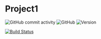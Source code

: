 # Project1

![GitHub commit activity](https://img.shields.io/github/commit-activity/w/Zhuolin0212/Project1?style=plastic) ![GitHub](https://img.shields.io/github/license/Zhuolin0212/Project1?style=plastic)
![Version](https://img.shields.io/badge/version-0.01-brightgreen)

[![Build Status](https://travis-ci.org/Zhuolin0212/Project1.svg?branch=master)](https://travis-ci.org/Zhuolin0212/Project1)
